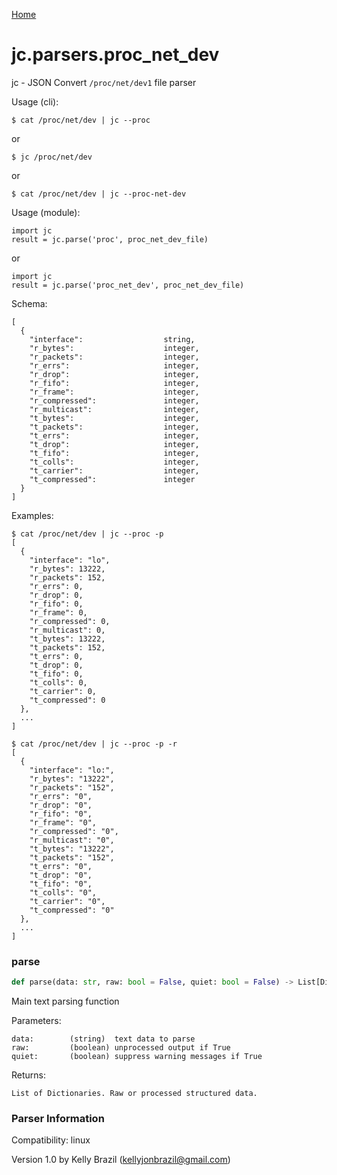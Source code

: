 [Home](https://kellyjonbrazil.github.io/jc/)
<a id="jc.parsers.proc_net_dev"></a>

# jc.parsers.proc\_net\_dev

jc - JSON Convert `/proc/net/dev1` file parser

Usage (cli):

    $ cat /proc/net/dev | jc --proc

or

    $ jc /proc/net/dev

or

    $ cat /proc/net/dev | jc --proc-net-dev

Usage (module):

    import jc
    result = jc.parse('proc', proc_net_dev_file)

or

    import jc
    result = jc.parse('proc_net_dev', proc_net_dev_file)

Schema:

    [
      {
        "interface":                  string,
        "r_bytes":                    integer,
        "r_packets":                  integer,
        "r_errs":                     integer,
        "r_drop":                     integer,
        "r_fifo":                     integer,
        "r_frame":                    integer,
        "r_compressed":               integer,
        "r_multicast":                integer,
        "t_bytes":                    integer,
        "t_packets":                  integer,
        "t_errs":                     integer,
        "t_drop":                     integer,
        "t_fifo":                     integer,
        "t_colls":                    integer,
        "t_carrier":                  integer,
        "t_compressed":               integer
      }
    ]

Examples:

    $ cat /proc/net/dev | jc --proc -p
    [
      {
        "interface": "lo",
        "r_bytes": 13222,
        "r_packets": 152,
        "r_errs": 0,
        "r_drop": 0,
        "r_fifo": 0,
        "r_frame": 0,
        "r_compressed": 0,
        "r_multicast": 0,
        "t_bytes": 13222,
        "t_packets": 152,
        "t_errs": 0,
        "t_drop": 0,
        "t_fifo": 0,
        "t_colls": 0,
        "t_carrier": 0,
        "t_compressed": 0
      },
      ...
    ]

    $ cat /proc/net/dev | jc --proc -p -r
    [
      {
        "interface": "lo:",
        "r_bytes": "13222",
        "r_packets": "152",
        "r_errs": "0",
        "r_drop": "0",
        "r_fifo": "0",
        "r_frame": "0",
        "r_compressed": "0",
        "r_multicast": "0",
        "t_bytes": "13222",
        "t_packets": "152",
        "t_errs": "0",
        "t_drop": "0",
        "t_fifo": "0",
        "t_colls": "0",
        "t_carrier": "0",
        "t_compressed": "0"
      },
      ...
    ]

<a id="jc.parsers.proc_net_dev.parse"></a>

### parse

```python
def parse(data: str, raw: bool = False, quiet: bool = False) -> List[Dict]
```

Main text parsing function

Parameters:

    data:        (string)  text data to parse
    raw:         (boolean) unprocessed output if True
    quiet:       (boolean) suppress warning messages if True

Returns:

    List of Dictionaries. Raw or processed structured data.

### Parser Information
Compatibility:  linux

Version 1.0 by Kelly Brazil (kellyjonbrazil@gmail.com)
